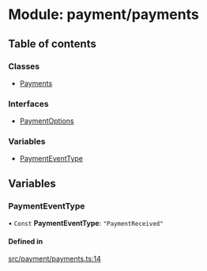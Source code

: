 # Module: payment/payments

## Table of contents

### Classes

- [Payments](../classes/payment_payments.Payments)

### Interfaces

- [PaymentOptions](../interfaces/payment_payments.PaymentOptions)

### Variables

- [PaymentEventType](payment_payments#paymenteventtype)

## Variables

### PaymentEventType

• `Const` **PaymentEventType**: `"PaymentReceived"`

#### Defined in

[src/payment/payments.ts:14](https://github.com/golemfactory/golem-js/blob/614ea72/src/payment/payments.ts#L14)

